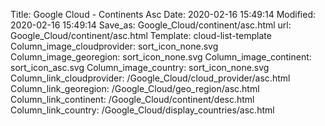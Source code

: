 Title: Google Cloud - Continents Asc
Date: 2020-02-16 15:49:14
Modified: 2020-02-16 15:49:14
Save_as: Google_Cloud/continent/asc.html
url: Google_Cloud/continent/asc.html
Template: cloud-list-template
Column_image_cloudprovider: sort_icon_none.svg
Column_image_georegion: sort_icon_none.svg
Column_image_continent: sort_icon_asc.svg
Column_image_country: sort_icon_none.svg
Column_link_cloudprovider: /Google_Cloud/cloud_provider/asc.html
Column_link_georegion: /Google_Cloud/geo_region/asc.html
Column_link_continent: /Google_Cloud/continent/desc.html
Column_link_country: /Google_Cloud/display_countries/asc.html